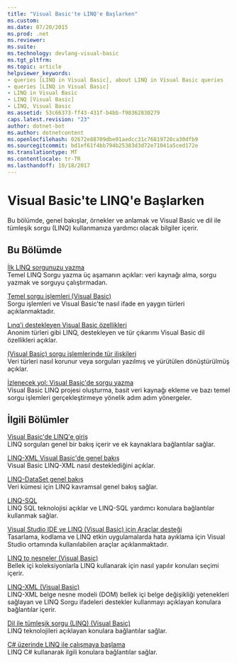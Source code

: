 ```yaml
---
title: "Visual Basic'te LINQ'e Başlarken"
ms.custom: 
ms.date: 07/20/2015
ms.prod: .net
ms.reviewer: 
ms.suite: 
ms.technology: devlang-visual-basic
ms.tgt_pltfrm: 
ms.topic: article
helpviewer_keywords:
- queries [LINQ in Visual Basic], about LINQ in Visual Basic queries
- queries [LINQ in Visual Basic]
- LINQ in Visual Basic
- LINQ [Visual Basic]
- LINQ, Visual Basic
ms.assetid: 53c66373-ff43-431f-b4bb-f98362830279
caps.latest.revision: "23"
author: dotnet-bot
ms.author: dotnetcontent
ms.openlocfilehash: 02672e88709dbe01aedcc31c76819728ca30dfb9
ms.sourcegitcommit: bd1ef61f4bb794b25383d3d72e71041a5ced172e
ms.translationtype: MT
ms.contentlocale: tr-TR
ms.lasthandoff: 10/18/2017
---
```

# <a name="getting-started-with-linq-in-visual-basic"></a>Visual Basic'te LINQ'e Başlarken
Bu bölümde, genel bakışlar, örnekler ve anlamak ve Visual Basic ve dil ile tümleşik sorgu (LINQ) kullanmanıza yardımcı olacak bilgiler içerir.  
  
## <a name="in-this-section"></a>Bu Bölümde  
 [İlk LINQ sorgunuzu yazma](../../../../visual-basic/programming-guide/concepts/linq/writing-your-first-linq-query.md)  
 Temel LINQ Sorgu yazma üç aşamanın açıklar: veri kaynağı alma, sorgu yazmak ve sorguyu çalıştırmadan.  
  
 [Temel sorgu işlemleri (Visual Basic)](../../../../visual-basic/programming-guide/concepts/linq/basic-query-operations.md)  
 Sorgu işlemleri ve Visual Basic'te nasıl ifade en yaygın türleri açıklanmaktadır.  
  
 [Lınq'i destekleyen Visual Basic özellikleri](../../../../visual-basic/programming-guide/concepts/linq/features-that-support-linq.md)  
 Anonim türleri gibi LINQ, destekleyen ve tür çıkarımı Visual Basic dil özellikleri açıklar.  
  
 [(Visual Basic) sorgu işlemlerinde tür ilişkileri](../../../../visual-basic/programming-guide/concepts/linq/type-relationships-in-query-operations.md)  
 Veri türleri nasıl korunur veya sorguları yazılmış ve yürütülen dönüştürülmüş açıklar.  
  
 [İzlenecek yol: Visual Basic'de sorgu yazma](../../../../visual-basic/programming-guide/concepts/linq/walkthrough-writing-queries.md)  
 Visual Basic LINQ projesi oluşturma, basit veri kaynağı ekleme ve bazı temel sorgu işlemleri gerçekleştirmeye yönelik adım adım yönergeler.  
  
## <a name="related-sections"></a>İlgili Bölümler  
 [Visual Basic'de LINQ'e giriş](../../../../visual-basic/programming-guide/language-features/linq/introduction-to-linq.md)  
 LINQ sorguları genel bir bakış içerir ve ek kaynaklara bağlantılar sağlar.  
  
 [LINQ-XML Visual Basic'de genel bakış](../../../../visual-basic/programming-guide/language-features/xml/overview-of-linq-to-xml.md)  
 Visual Basic LINQ-XML nasıl desteklediğini açıklar.  
  
 [LINQ-DataSet genel bakış](../../../../framework/data/adonet/linq-to-dataset-overview.md)  
 Veri kümesi için LINQ kavramsal genel bakış sağlar.  
  
 [LINQ-SQL](https://msdn.microsoft.com/library/bb386976)  
 LINQ SQL teknolojisi açıklar ve LINQ-SQL yardımcı konulara bağlantılar kullanmak sağlar.  
  
 [Visual Studio IDE ve LINQ (Visual Basic) için Araçlar desteği](../../../../visual-basic/programming-guide/concepts/linq/visual-studio-ide-and-tools-support-for-linq.md)  
 Tasarlama, kodlama ve LINQ etkin uygulamalarda hata ayıklama için Visual Studio ortamında kullanılabilen araçlar açıklanmaktadır.  
  
 [LINQ to nesneler (Visual Basic)](../../../../visual-basic/programming-guide/concepts/linq/linq-to-objects.md)  
 Bellek içi koleksiyonlarla LINQ kullanarak için nasıl yapılır konuları seçimi içerir.  
  
 [LINQ-XML (Visual Basic)](../../../../visual-basic/programming-guide/concepts/linq/linq-to-xml.md)  
 LINQ-XML belge nesne modeli (DOM) bellek içi belge değişikliği yetenekleri sağlayan ve LINQ Sorgu ifadeleri destekler kullanmayı açıklayan konulara bağlantılar içerir.  
  
 [Dil ile tümleşik sorgu (LINQ) (Visual Basic)](../../../../visual-basic/programming-guide/concepts/linq/index.md)  
 LINQ teknolojileri açıklayan konulara bağlantılar sağlar.  
  
 [C# üzerinde LINQ ile çalışmaya başlama](../../../../csharp/programming-guide/concepts/linq/getting-started-with-linq.md)  
 LINQ C# kullanarak ilgili konulara bağlantılar sağlar.
